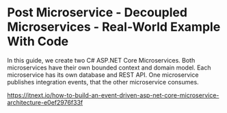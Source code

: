 # Post Microservice - Decoupled Microservices - Real-World Example With Code

In this guide, we create two C# ASP.NET Core Microservices. Both microservices have their own bounded context and domain model. Each microservice has its own database and REST API. One microservice publishes integration events, that the other microservice consumes.

https://itnext.io/how-to-build-an-event-driven-asp-net-core-microservice-architecture-e0ef2976f33f
